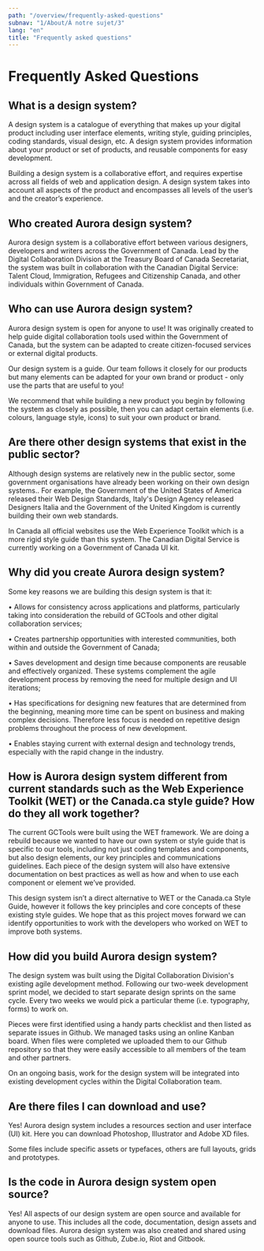 ```yaml
---
path: "/overview/frequently-asked-questions"
subnav: "1/About/À notre sujet/3"
lang: "en"
title: "Frequently asked questions"
---
```

# Frequently Asked Questions

## What is a design system?

A design system is a catalogue of everything that makes up your digital product including user interface elements, writing style, guiding principles, coding standards, visual design, etc. A design system provides information about your product or set of products, and reusable components for easy development.

Building a design system is a collaborative effort, and requires expertise across all fields of web and application design. A design system takes into account all aspects of the product and encompasses all levels of the user’s and the creator’s experience.

## Who created Aurora design system?

Aurora design system is a collaborative effort between various designers, developers and writers across the Government of Canada. Lead by the Digital Collaboration Division at the Treasury Board of Canada Secretariat, the system was built in collaboration with the Canadian Digital Service: Talent Cloud, Immigration, Refugees and Citizenship Canada, and other individuals within Government of Canada.

## Who can use Aurora design system?

Aurora design system is open for anyone to use! It was originally created to help guide digital collaboration tools used within the Government of Canada, but the system can be adapted to create citizen-focused services or external digital products.

Our design system is a guide. Our team follows it closely for our products but many elements can be adapted for your own brand or product - only use the parts that are useful to you!

We recommend that while building a new product you begin by following the system as closely as possible, then you can adapt certain elements \(i.e. colours, language style, icons\) to suit your own product or brand.

## Are there other design systems that exist in the public sector?

Although design systems are relatively new in the public sector, some government organisations have already been working on their own design systems.. For example, the Government of the United States of America released their Web Design Standards, Italy's Design Agency released Designers Italia and the Government of the United Kingdom is currently building their own web standards.

In Canada all official websites use the Web Experience Toolkit which is a more rigid style guide than this system. The Canadian Digital Service is currently working on a Government of Canada UI kit.

## Why did you create Aurora design system?

Some key reasons we are building this design system is that it:

• Allows for consistency across applications and platforms, particularly taking into consideration the rebuild of GCTools and other digital collaboration services;

• Creates partnership opportunities with interested communities, both within and outside the Government of Canada;

• Saves development and design time because components are reusable and effectively organized. These systems complement the agile development process by removing the need for multiple design and UI iterations;

• Has specifications for designing new features that are determined from the beginning, meaning more time can be spent on business and making complex decisions. Therefore less focus is needed on repetitive design problems throughout the process of new development.

• Enables staying current with external design and technology trends, especially with the rapid change in the industry.

## How is Aurora design system different from current standards such as the Web Experience Toolkit \(WET\) or the Canada.ca style guide? How do they all work together?

The current GCTools were built using the WET framework. We are doing a rebuild because we wanted to have our own system or style guide that is specific to our tools, including not just coding templates and components, but also design elements, our key principles and communications guidelines. Each piece of the design system will also have extensive documentation on best practices as well as how and when to use each component or element we’ve provided.

This design system isn’t a direct alternative to WET or the Canada.ca Style Guide, however it follows the key principles and core concepts of these existing style guides. We hope that as this project moves forward we can identify opportunities to work with the developers who worked on WET to improve both systems.

## How did you build Aurora design system?

The design system was built using the Digital Collaboration Division's existing agile development method. Following our two-week development sprint model, we decided to start separate design sprints on the same cycle. Every two weeks we would pick a particular theme \(i.e. typography, forms\) to work on.

Pieces were first identified using a handy parts checklist and then listed as separate issues in Github. We managed tasks using an online Kanban board. When files were completed we uploaded them to our Github repository so that they were easily accessible to all members of the team and other partners.

On an ongoing basis, work for the design system will be integrated into existing development cycles within the Digital Collaboration team.

## Are there files I can download and use?

Yes! Aurora design system includes a resources section and user interface \(UI\) kit. Here you can download Photoshop, Illustrator and Adobe XD files.

Some files include specific assets or typefaces, others are full layouts, grids and prototypes.

## Is the code in Aurora design system open source?

Yes! All aspects of our design system are open source and available for anyone to use. This includes all the code, documentation, design assets and download files. Aurora design system was also created and shared using open source tools such as Github, Zube.io, Riot and Gitbook.
